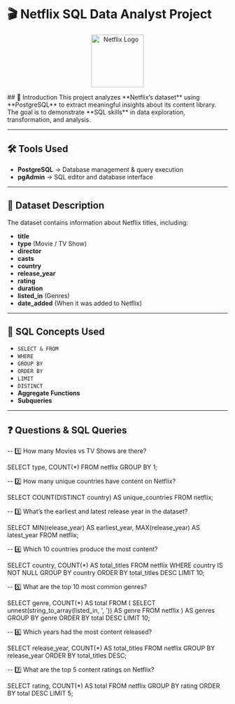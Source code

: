 # 🎬 Netflix SQL Data Analyst Project
<p align="center">
  <img src="https://upload.wikimedia.org/wikipedia/commons/7/75/Netflix_icon.svg" alt="Netflix Logo" width="120"/>
</p>
## 📌 Introduction
This project analyzes **Netflix’s dataset** using **PostgreSQL** to extract meaningful insights about its content library.  
The goal is to demonstrate **SQL skills** in data exploration, transformation, and analysis.

---

## 🛠 Tools Used
- **PostgreSQL** → Database management & query execution  
- **pgAdmin** → SQL editor and database interface  

---

## 📂 Dataset Description
The dataset contains information about Netflix titles, including:  

- **title**  
- **type** (Movie / TV Show)  
- **director**  
- **casts**  
- **country**  
- **release_year**  
- **rating**  
- **duration**  
- **listed_in** (Genres)  
- **date_added** (When it was added to Netflix)  

---

## 🧩 SQL Concepts Used
- `SELECT & FROM`  
- `WHERE`  
- `GROUP BY`  
- `ORDER BY`  
- `LIMIT`  
- `DISTINCT`  
- **Aggregate Functions**  
- **Subqueries**  

---

## ❓ Questions & SQL Queries 
-- 1️⃣ How many Movies vs TV Shows are there?

SELECT 
    type,
    COUNT(*)
FROM netflix
GROUP BY 1;

-- 2️⃣ How many unique countries have content on Netflix?

SELECT COUNT(DISTINCT country) AS unique_countries 
FROM netflix;

-- 3️⃣ What’s the earliest and latest release year in the dataset?

SELECT MIN(release_year) AS earliest_year, MAX(release_year) AS latest_year
FROM netflix;

-- 4️⃣ Which 10 countries produce the most content?

SELECT country, COUNT(*) AS total_titles
FROM netflix
WHERE country IS NOT NULL
GROUP BY country
ORDER BY total_titles DESC
LIMIT 10;

-- 5️⃣ What are the top 10 most common genres?

SELECT genre, COUNT(*) AS total
FROM (
    SELECT unnest(string_to_array(listed_in, ', ')) AS genre
    FROM netflix
) AS genres
GROUP BY genre
ORDER BY total DESC
LIMIT 10;

-- 6️⃣ Which years had the most content released?

SELECT release_year, COUNT(*) AS total_titles
FROM netflix
GROUP BY release_year
ORDER BY total_titles DESC;

-- 7️⃣ What are the top 5 content ratings on Netflix?

SELECT rating, COUNT(*) AS total
FROM netflix
GROUP BY rating
ORDER BY total DESC
LIMIT 5;







